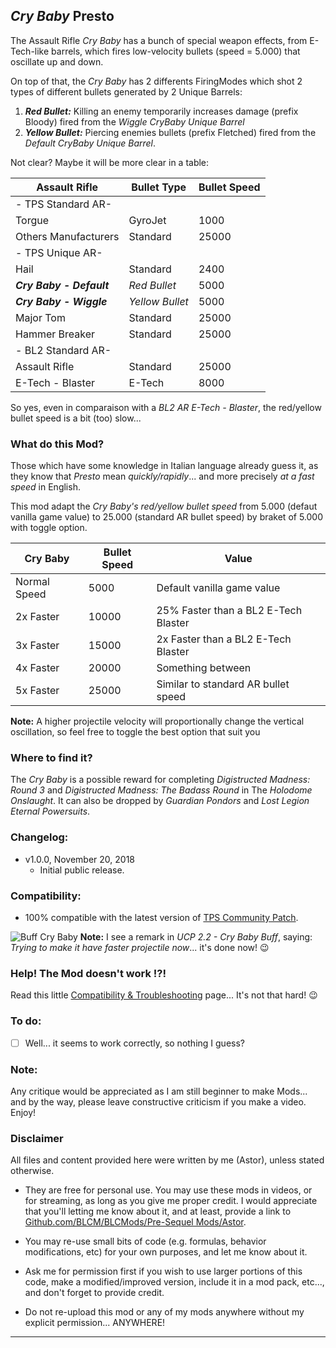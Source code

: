 ## *Cry Baby* Presto

The Assault Rifle *Cry Baby* has a bunch of special weapon effects, from E-Tech-like barrels, which fires low-velocity bullets (speed = 5.000) that oscillate up and down.

On top of that, the *Cry Baby* has 2 differents FiringModes which shot 2 types of different bullets generated by 2 Unique Barrels:

1. __*Red Bullet:*__ Killing an enemy temporarily increases damage (prefix Bloody) fired from the *Wiggle CryBaby Unique Barrel* 
2. __*Yellow Bullet:*__ Piercing enemies bullets (prefix Fletched) fired from the *Default CryBaby Unique Barrel*.

Not clear? Maybe it will be more clear in a table:

| Assault Rifle            | Bullet Type     | Bullet Speed  | 
| -------------            | -------------   | ------------- |  
| - TPS Standard AR-       |                 |               |
| Torgue                   | GyroJet         | 1000          |
| Others Manufacturers     | Standard        | 25000         |
| - TPS Unique AR-         |                 |               |
| Hail                     | Standard        | 2400          |
| __*Cry Baby - Default*__ | *Red Bullet*    | 5000          | 
| __*Cry Baby - Wiggle*__  | *Yellow Bullet* | 5000          |
| Major Tom                | Standard        | 25000         |
| Hammer Breaker           | Standard        | 25000         |
| - BL2 Standard AR-       |                 |               |
| Assault Rifle            | Standard        | 25000         |
| E-Tech - Blaster         | E-Tech          | 8000          |

So yes, even in comparaison with a *BL2 AR E-Tech - Blaster*, the red/yellow bullet speed is a bit (too) slow...

### What do this Mod?

Those which have some knowledge in Italian language already guess it, as they know that *Presto* mean *quickly/rapidly*... and more precisely *at a fast speed* in English. 

This mod adapt the *Cry Baby's red/yellow bullet speed* from 5.000 (defaut vanilla game value) to 25.000 (standard AR bullet speed) by braket of 5.000 with toggle option.

| Cry Baby                 | Bullet Speed    | Value                               | 
| -------------            | -------------   | -------------                       |  
| Normal Speed             | 5000            | Default vanilla game value          |
| 2x Faster                | 10000           | 25% Faster than a BL2 E-Tech Blaster|
| 3x Faster                | 15000           | 2x Faster than a BL2 E-Tech Blaster |
| 4x Faster                | 20000           | Something between                   |
| 5x Faster                | 25000           | Similar to standard AR bullet speed |

__Note:__ A higher projectile velocity will proportionally change the vertical oscillation, so feel free to toggle the best option that suit you

### Where to find it?

The *Cry Baby* is a possible reward for completing *Digistructed Madness: Round 3* and *Digistructed Madness: The Badass Round* in The *Holodome Onslaught*. It can also be dropped by *Guardian Pondors* and *Lost Legion Eternal Powersuits*.  

### Changelog:
- v1.0.0, November 20, 2018
  - Initial public release.
 
### Compatibility:

- 100% compatible with the latest version of [TPS Community Patch](https://github.com/BLCM/BLCMods/tree/master/Pre%20Sequel%20Mods/Community%20Patch).

![Buff Cry Baby](https://imgur.com/SiYi07t.jpg "Don't worry guys... even if my screen capture show French text, my mods are in English")
__Note:__ I see a remark in *UCP 2.2 - Cry Baby Buff*, saying: *Trying to make it have faster projectile now*... it's done now! :wink:

### Help! The Mod doesn't work !?!

Read this little [Compatibility & Troubleshooting](https://github.com/BLCM/BLCMods/tree/master/Pre%20Sequel%20Mods/Astor/Compatibility%20%26%20Troubleshooting) page... It's not that hard!  :wink:

### To do:

- [ ] Well... it seems to work correctly, so nothing I guess?
  
### Note: 

Any critique would be appreciated as I am still beginner to make Mods... and by the way, please leave constructive criticism if you make a video. 
Enjoy!

### Disclaimer

All files and content provided here were written by me (Astor), unless stated otherwise.

- They are free for personal use. You may use these mods in videos, or for streaming, as long as you give me proper credit. I would appreciate that you'll letting me know about it, and at least, provide a link to [Github.com/BLCM/BLCMods/Pre-Sequel Mods/Astor](https://github.com/BLCM/BLCMods/tree/master/Pre%20Sequel%20Mods/Astor).

- You may re-use small bits of code (e.g. formulas, behavior modifications, etc) for your own purposes, and let me know about it. 

- Ask me for permission first if you wish to use larger portions of this code, make a modified/improved version, include it in a mod pack, etc..., and don't forget to provide credit.

- Do not re-upload this mod or any of my mods anywhere without my explicit permission... ANYWHERE!

* * * * *



